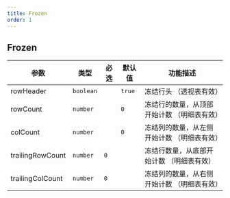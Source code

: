 ```yaml
---
title: Frozen
order: 1
---
```


## Frozen

| 参数 | 类型 | 必选  | 默认值 | 功能描述 |
| -- | --- | --  | -- | --- |
| rowHeader | `boolean` |  |   `true` | 冻结行头 （透视表有效） |
| rowCount | `number` |  |  `0`  | 冻结行的数量，从顶部开始计数 （明细表有效） |
| colCount | `number` |  |  `0`  | 冻结列的数量，从左侧开始计数 （明细表有效） |
| trailingRowCount | `number` |  `0`  |  | 冻结行数量，从底部开始计数 （明细表有效） |
| trailingColCount | `number` |  `0`  |  | 冻结列的数量，从右侧开始计数 （明细表有效） |
